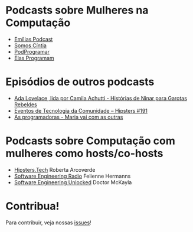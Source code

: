 # Podcasts sobre Mulheres na Computação

- [Emílias Podcast](https://anchor.fm/emilias-podcast)
- [Somos Cíntia](https://anchor.fm/grupo-cintia)
- [PodProgramar](https://mundopodcast.com.br/podprogramar/)
- [Elas Programam](https://anchor.fm/silviacoelho)

# Episódios de outros podcasts

- [Ada Lovelace, lida por Camila Achutti - Histórias de Ninar para Garotas Rebeldes](https://www.b9.com.br/shows/garotasrebeldes/historias-de-ninar-para-garotas-rebeldes-ada-lovelace-lida-por-camila-achutti/)
- [Eventos de Tecnologia da Comunidade – Hipsters #191](https://hipsters.tech/eventos-de-tecnologia-da-comunidade-hipsters-191/)
- [As programadoras - Maria vai com as outras](https://piaui.folha.uol.com.br/maria-vai-com-as-outras-5-as-programadoras/)


# Podcasts sobre Computação com mulheres como hosts/co-hosts


- [Hipsters.Tech](https://hipsters.tech/) Roberta Arcoverde
- [Software Engineering Radio](https://www.se-radio.net/) Felienne Hermanns
- [Software Engineering Unlocked](https://www.software-engineering-unlocked.com/) Doctor McKayla

# Contribua!

Para contribuir, veja nossas [issues](https://github.com/Emilias-Armacao-em-Bits/podcasts-mulheres-computacao/issues)!


